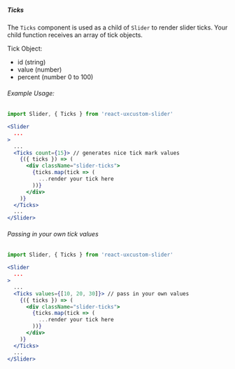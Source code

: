 ##### Ticks

The `Ticks` component is used as a child of `Slider` to render slider ticks.
Your child function receives an array of tick objects.

Tick Object:

- id (string)
- value (number)
- percent (number 0 to 100)

###### Example Usage:
```jsx
import Slider, { Ticks } from 'react-uxcustom-slider'

<Slider
  ...
>
  ...
  <Ticks count={15}> // generates nice tick mark values
    {({ ticks }) => (
      <div className="slider-ticks">
        {ticks.map(tick => (
          ...render your tick here
        ))}
      </div>
    )}
  </Ticks>
  ...
</Slider>
```

###### Passing in your own tick values
```jsx
import Slider, { Ticks } from 'react-uxcustom-slider'

<Slider
  ...
>
  ...
  <Ticks values={[10, 20, 30]}> // pass in your own values
    {({ ticks }) => (
      <div className="slider-ticks">
        {ticks.map(tick => (
          ...render your tick here
        ))}
      </div>
    )}
  </Ticks>
  ...
</Slider>
```